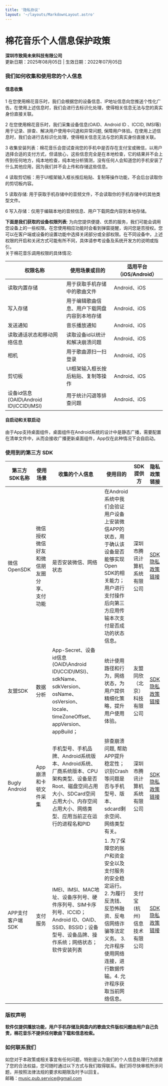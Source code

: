 ```yaml
---
title: '隐私协议'
layout: '~/layouts/MarkdownLayout.astro'
---
```


# 棉花音乐个人信息保护政策
**深圳市致简未来科技有限公司**  
更新日期：2025年08月05日 | 生效日期：2022年07月05日

### 我们如何收集和使用您的个人信息
#### 信息收集
1 在您使用棉花音乐时，我们会根据您的设备信息、IP地址信息向您推送个性化广告。在使用上述信息时，我们会进行去标识化处理，使得相关信息无法与您的真实身份直接关联。

2 在您使用棉花音乐时，我们采集设备信息(OAID、Android ID 、ICCID, IMSI等)用于记录、排查、解决用户使用中闪退和异常问题, 保障用户体验。在使用上述信息时，我们会进行去标识化处理，使得相关信息无法与您的真实身份直接关联。

3 收集安装列表：棉花音乐会尝试查询您的手机中是否存在支付宝或微信，以用户选择合适的支付方式，但请放心，这些信息完全是在本地检查，它的结果并不会上传到任何地方，纯本地检查，纯本地分析猜测，没有任何人会知道您的手机安装了什么其他应用，因为我们并不会上传和存储这些信息。

4 读取剪切板：用于UI框架输入框长按后粘贴、复制等操作功能，不会后台读取你的剪切板内容。

5 读取存储: 用于获取手机存储中的音频文件，不会读取你的手机存储中的其他类型文件。

6 写入存储：仅用于编辑本地的音频信息、用户下载网盘内容到本地存储。

**下面是我们获取的设备权限列表**:
为向您提供便捷、优质的服务，我们可能会调用您设备上的一些权限。在您使用相应功能时会看到弹窗提醒，询问您是否授权。您可以在客户端或设备的设置功能中选择关闭部分或全部权限。在不同设备中，上述权限的开启和关闭方式可能有所不同，具体请参考设备及系统开发方的说明或指引。  
关于棉花音乐调用权限的具体情况:

| 权限名称                               | 使用场景或目的               | 适用平台（iOS/Android）  |  
|------------------------------------|-----------------------|--------------------|
| 读取内置存储                             | 用于获取手机存储中的歌曲文件        |Android、iOS|
| 写入存储                               | 用于编辑歌曲信息、用户下载网盘内容到本地存储 |Android、iOS|
| 发送通知                               | 音乐播放通知                |Android、iOS|
| 读取通话状态和移动网络信息                      | 读取设备id以统计和解决崩溃问题      |Android、iOS|
| 相机                                 | 用于歌曲源扫一扫登录            |Android、iOS|
| 剪切板                                | UI框架输入框长按后粘贴、复制等操作    |Android、iOS|
| 设备id信息(OAID\Android ID\ICCID\IMSI) | 用于统计闪退等排查问题           |Android、iOS|

#### 自启动和关联启动
由于App支持桌面组件，桌面组件在Android系统的设计中是静态广播，需要配置在清单文件中，从而会接收广播更新桌面组件，App仅在此种情况下会自启动。

### 使用到的第三方 SDK
| 第三方SDK名称 | 使用场景                               | 收集的个人信息                                                                                                                    | 使用目的                                                                                              | SDK提供方                                                                                                                                                                                 | 隐私政策链接                                                                                                                                                                               |  
|----------|------------------------------------|----------------------------------------------------------------------------------------------------------------------------|---------------------------------------------------------------------------------------------------|----------------------------------------------------------------------------------------------------------------------------------------------------------------------------------------|--------------------------------------------------------------------------------------------------------------------------------------------------------------------------------------|
| 微信OpenSDK  | 微信授权微信好友和微信朋友圈分享、支付功能              | 是否安装微信、网络状态    | 在Android系统中我们会验证用户设备上安装微信APP的状态，用于确认该设备是否能够实现Open SDK的相关能力；用户进行支付操作后向第三方应用传输本次支付是否成功的状态信息。        | 深圳市腾讯计算机系统有限公司  | [SDK隐私政策链接](https://support.weixin.qq.com/cgi-bin/mmsupportacctnodeweb-bin/pages/RYiYJkLOrQwu0nb8)                                                                                     |
| 友盟SDK    | 数据分析 | App-Secret、设备id信息(OAID\Android ID\ICCID\IMSI)、sdkName、sdkVersion、osName、osVersion、locale、timeZoneOffset、appVersion、appBuild； | 统计使用路径和行为，网络状态，为用户提供精细化策略，提升用户使用体验。                                                               | 友盟同欣（北京）科技有限公司  | [SDK隐私政策链接](https://www.umeng.com/page/policy)                                                                                                                                         |
| Bugly Android | App崩溃和卡顿文件采集                       | 手机型号、手机品牌、Android系统版本、Android系统、厂商系统版本、CPU架构类型、设备是否Root、磁盘空间占用大小、SDCard空间占用大小、内存空间占用大小、网络类型、应用当前正在运行的进程名和PID               | 排查崩溃问题, 帮助APP提升稳定性；识别Crash等问题是否与手机型号、版本、sdcard剩余空间、网络类型有关。                                        | 深圳市腾讯计算机系统有限公司  | [SDK隐私政策链接](https://privacy.qq.com/document/preview/fc748b3d96224fdb825ea79e132c1a56)                                                                                                 |
| APP支付客户端SDK | 支付服务                               | IMEI、IMSI、MAC地址、设备序列号、硬件序列号、SIM卡序列号、ICCID；Android ID、OAID、SSID、BSSID；设备型号、设备品牌、操作系统；网络状态；软件安装列表                            | 1. 为了保障您的账户和资金安全以及支付服务的安全稳定运行。2. 为履行反洗钱、反恐怖融资、反电信网络诈骗等法定义务。 3. 允许程序使用网络连接，进行数据传输。4. 允许程序获取当前网络信息。 | 支付宝(杭州)信息技术有限公司 | [SDK隐私政策链接](https://opendocs.alipay.com/open/54/01g6qm#%E6%94%AF%E4%BB%98%E5%AE%9D%20App%20%E6%94%AF%E4%BB%98%E5%AE%A2%E6%88%B7%E7%AB%AF%20SDK%20%E9%9A%90%E7%A7%81%E6%94%BF%E7%AD%96) |

### 版权声明
**软件仅提供播放功能，用户手机存储及网盘内的歌曲文件版权问题由用户自己负责，棉花音乐不提供任何歌曲下载和信息检索。**

### 如何联系我们
如您对于本政策或相关事宜有任何问题，特别是认为我们的个人信息处理行为损害了您的合法权益，您可随时通过以下方式与我们取得联系。我们将尽快审核所涉问题，并按照法律法规的要求和期限及时予以回复。  
邮箱：music.pub.service@gmail.com

 

